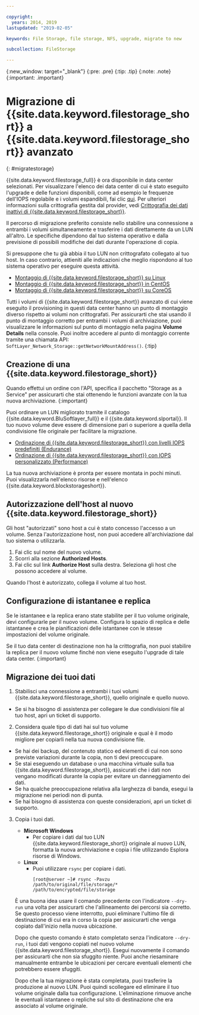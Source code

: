 ```yaml
---

copyright:
  years: 2014, 2019
lastupdated: "2019-02-05"

keywords: File Storage, file storage, NFS, upgrade, migrate to new

subcollection: FileStorage

---
```

{:new_window: target="_blank"}
{:pre: .pre}
{:tip: .tip}
{:note: .note}
{:important: .important}

# Migrazione di {{site.data.keyword.filestorage_short}} a {{site.data.keyword.filestorage_short}} avanzato
{: #migratestorage}

{{site.data.keyword.filestorage_full}} è ora disponibile in data center selezionati. Per visualizzare l'elenco dei data center di cui è stato eseguito l'upgrade e delle funzioni disponibili, come ad esempio le frequenze dell'IOPS regolabile e i volumi espandibili, fai clic [qui](/docs/infrastructure/FileStorage?topic=FileStorage-news). Per ulteriori informazioni sulla crittografia gestita dal provider, vedi [Crittografia dei dati inattivi di {{site.data.keyword.filestorage_short}}](/docs/infrastructure/FileStorage?topic=FileStorage-encryption).

Il percorso di migrazione preferito consiste nello stabilire una connessione a entrambi i volumi simultaneamente e trasferire i dati direttamente da un LUN all'altro. Le specifiche dipendono dal tuo sistema operativo e dalla previsione di possibili modifiche dei dati durante l'operazione di copia.

Si presuppone che tu già abbia il tuo LUN non crittografato collegato al tuo host. In caso contrario, attieniti alle indicazioni che meglio rispondono al tuo sistema operativo per eseguire questa attività.

- [Montaggio di {{site.data.keyword.filestorage_short}} su Linux](/docs/infrastructure/FileStorage?topic=FileStorage-mountingLinux)
- [Montaggio di {{site.data.keyword.filestorage_short}} in CentOS](/docs/infrastructure/FileStorage?topic=FileStorage-mountingCentOS)
- [Montaggio di {{site.data.keyword.filestorage_short}} su CoreOS](/docs/infrastructure/FileStorage?topic=FileStorage-mountingCoreOS)

Tutti i volumi di {{site.data.keyword.filestorage_short}} avanzato di cui viene eseguito il provisioning in questi data center hanno un punto di montaggio diverso rispetto ai volumi non crittografati. Per assicurarti che stai usando il punto di montaggio corretto per entrambi i volumi di archiviazione, puoi visualizzare le informazioni sul punto di montaggio nella pagina **Volume Details** nella console. Puoi inoltre accedere al punto di montaggio corrente tramite una chiamata API: `SoftLayer_Network_Storage::getNetworkMountAddress()`.
{:tip}


## Creazione di una {{site.data.keyword.filestorage_short}}

Quando effettui un ordine con l'API, specifica il pacchetto "Storage as a Service" per assicurarti che stai ottenendo le funzioni avanzate con la tua nuova archiviazione.
{:important}

Puoi ordinare un LUN migliorato tramite il catalogo {{site.data.keyword.BluSoftlayer_full}} e il {{site.data.keyword.slportal}}. Il tuo nuovo volume deve essere di dimensione pari o superiore a quella della condivisione file originale per facilitare la migrazione.

- [Ordinazione di {{site.data.keyword.filestorage_short}} con livelli IOPS predefiniti (Endurance)](/docs/infrastructure/FileStorage?topic=FileStorage-orderingConsole#endurance)
- [Ordinazione di {{site.data.keyword.filestorage_short}} con IOPS personalizzato (Performance)](/docs/infrastructure/FileStorage?topic=FileStorage-orderingConsole#performance)

La tua nuova archiviazione è pronta per essere montata in pochi minuti. Puoi visualizzarla nell'elenco risorse e nell'elenco {{site.data.keyword.blockstorageshort}}.


## Autorizzazione dell'host al nuovo {{site.data.keyword.filestorage_short}}

Gli host "autorizzati" sono host a cui è stato concesso l'accesso a un volume. Senza l'autorizzazione host, non puoi accedere all'archiviazione dal tuo sistema o utilizzarla.

1. Fai clic sul nome del nuovo volume.
2. Scorri alla sezione **Authorized Hosts**.
3. Fai clic sul link **Authorize Host** sulla destra. Seleziona gli host che possono accedere al volume.

Quando l'host è autorizzato, collega il volume al tuo host.


## Configurazione di istantanee e replica

Se le istantanee e la replica erano state stabilite per il tuo volume originale, devi configurarle per il nuovo volume. Configura lo spazio di replica e delle istantanee e crea le pianificazioni delle istantanee con le stesse impostazioni del volume originale.

Se il tuo data center di destinazione non ha la crittografia, non puoi stabilire la replica per il nuovo volume finché non viene eseguito l'upgrade di tale data center.
{:important}


## Migrazione dei tuoi dati

1. Stabilisci una connessione a entrambi i tuoi volumi {{site.data.keyword.filestorage_short}}, quello originale e quello nuovo.
  - Se si ha bisogno di assistenza per collegare le due condivisioni file al tuo host, apri un ticket di supporto.

2. Considera quale tipo di dati hai sul tuo volume {{site.data.keyword.filestorage_short}} originale e qual è il modo migliore per copiarli nella tua nuova condivisione file.
  - Se hai dei backup, del contenuto statico ed elementi di cui non sono previste variazioni durante la copia, non ti devi preoccupare.
  - Se stai eseguendo un database o una macchina virtuale sulla tua {{site.data.keyword.filestorage_short}}, assicurati che i dati non vengano modificati durante la copia per evitare un danneggiamento dei dati.
  - Se ha qualche preoccupazione relativa alla larghezza di banda, esegui la migrazione nei periodi non di punta.
  - Se hai bisogno di assistenza con queste considerazioni, apri un ticket di supporto.

3. Copia i tuoi dati.
   - **Microsoft Windows**
     - Per copiare i dati dal tuo LUN {{site.data.keyword.filestorage_short}} originale al nuovo LUN, formatta la nuova archiviazione e copia i file utilizzando Esplora risorse di Windows.
   - **Linux**
     - Puoi utilizzare `rsync` per copiare i dati.
       ```
       [root@server ~]# rsync -Pavzu /path/to/original/file/storage/* /path/to/encrypted/file/storage
       ```

   È una buona idea usare il comando precedente con l'indicatore `--dry-run` una volta per assicurarti che l'allineamento dei percorsi sia corretto. Se questo processo viene interrotto, puoi eliminare l'ultimo file di destinazione di cui era in corso la copia per assicurarti che venga copiato dall'inizio nella nuova ubicazione.

   Dopo che questo comando è stato completato senza l'indicatore `--dry-run`, i tuoi dati vengono copiati nel nuovo volume {{site.data.keyword.filestorage_short}}. Esegui nuovamente il comando per assicurarti che non sia sfuggito niente. Puoi anche riesaminare manualmente entrambe le ubicazioni per cercare eventuali elementi che potrebbero essere sfuggiti.

   Dopo che la tua migrazione è stata completata, puoi trasferire la produzione al nuovo LUN. Puoi quindi scollegare ed eliminare il tuo volume originale dalla tua configurazione. L'eliminazione rimuove anche le eventuali istantanee o repliche sul sito di destinazione che era associato al volume originale.

